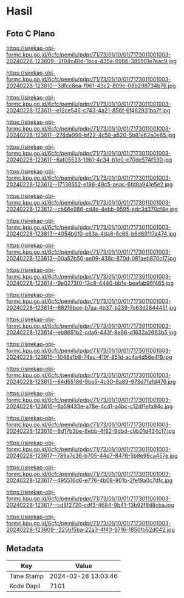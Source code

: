 # Hasil

## Foto C Plano

https://sirekap-obj-formc.kpu.go.id/6cfc/pemilu/pdpr/71/73/01/10/01/7173011001003-20240228-123609--2f04c48d-1bca-435a-9986-385501e7eac9.jpg

https://sirekap-obj-formc.kpu.go.id/6cfc/pemilu/pdpr/71/73/01/10/01/7173011001003-20240228-123610--3dfcc8ea-f961-43c2-809e-08b298734b76.jpg

https://sirekap-obj-formc.kpu.go.id/6cfc/pemilu/pdpr/71/73/01/10/01/7173011001003-20240228-123611--e12ce546-c743-4a21-856f-6f462931ba7f.jpg

https://sirekap-obj-formc.kpu.go.id/6cfc/pemilu/pdpr/71/73/01/10/01/7173011001003-20240228-123611--274da999-bf22-4c58-a520-5b81e62a0e85.jpg

https://sirekap-obj-formc.kpu.go.id/6cfc/pemilu/pdpr/71/73/01/10/01/7173011001003-20240228-123611--6af05533-19b1-4c34-b1e0-c70de574f590.jpg

https://sirekap-obj-formc.kpu.go.id/6cfc/pemilu/pdpr/71/73/01/10/01/7173011001003-20240228-123612--17138552-e186-49c5-aeac-6fd8a941e5e2.jpg

https://sirekap-obj-formc.kpu.go.id/6cfc/pemilu/pdpr/71/73/01/10/01/7173011001003-20240228-123612--cb66e986-cd4e-4ebb-9595-adc3d370cf4e.jpg

https://sirekap-obj-formc.kpu.go.id/6cfc/pemilu/pdpr/71/73/01/10/01/7173011001003-20240228-123613--4054b0f0-e63a-4da8-8c66-b6d69117a474.jpg

https://sirekap-obj-formc.kpu.go.id/6cfc/pemilu/pdpr/71/73/01/10/01/7173011001003-20240228-123613--00a52b50-ae09-438c-870d-081aeb870c17.jpg

https://sirekap-obj-formc.kpu.go.id/6cfc/pemilu/pdpr/71/73/01/10/01/7173011001003-20240228-123614--9e0273f0-13c8-4440-bb1e-beafab96f465.jpg

https://sirekap-obj-formc.kpu.go.id/6cfc/pemilu/pdpr/71/73/01/10/01/7173011001003-20240228-123614--882f9bee-b7aa-4b37-b239-7e63d284445f.jpg

https://sirekap-obj-formc.kpu.go.id/6cfc/pemilu/pdpr/71/73/01/10/01/7173011001003-20240228-123614--eb8651b2-cda6-443f-8e86-d1632a2663b5.jpg

https://sirekap-obj-formc.kpu.go.id/6cfc/pemilu/pdpr/71/73/01/10/01/7173011001003-20240228-123615--1048e1b8-74ec-419f-851d-ac4a4d56e419.jpg

https://sirekap-obj-formc.kpu.go.id/6cfc/pemilu/pdpr/71/73/01/10/01/7173011001003-20240228-123615--64d55186-9be5-4c30-8a89-973d71efd476.jpg

https://sirekap-obj-formc.kpu.go.id/6cfc/pemilu/pdpr/71/73/01/10/01/7173011001003-20240228-123616--6a59433e-a78e-4cd1-a4bc-c12df1efa94c.jpg

https://sirekap-obj-formc.kpu.go.id/6cfc/pemilu/pdpr/71/73/01/10/01/7173011001003-20240228-123616--8d17b3be-8ebb-4f82-9dbd-c9b01d434c17.jpg

https://sirekap-obj-formc.kpu.go.id/6cfc/pemilu/pdpr/71/73/01/10/01/7173011001003-20240228-123617--789a7c36-b705-44d7-8476-5b8e96ca457e.jpg

https://sirekap-obj-formc.kpu.go.id/6cfc/pemilu/pdpr/71/73/01/10/01/7173011001003-20240228-123617--495516d6-e776-4b08-901b-2fe19a0c7dfc.jpg

https://sirekap-obj-formc.kpu.go.id/6cfc/pemilu/pdpr/71/73/01/10/01/7173011001003-20240228-123617--cd8f2720-cdf3-4684-9b41-13b92f8d8cba.jpg

https://sirekap-obj-formc.kpu.go.id/6cfc/pemilu/pdpr/71/73/01/10/01/7173011001003-20240228-123609--225bf5ba-22a3-4f43-9716-1850fb52d042.jpg


## Metadata

| Key        | Value               |
| ---------- | ------------------- |
| Time Stamp | 2024-02-28 13:03:46 |
| Kode Dapil | 7101                |




